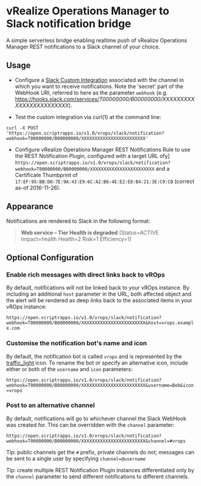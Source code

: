 # vRealize Operations Manager to Slack notification bridge

A simple serverless bridge enabling realtime push of vRealize Operations Manager REST notifications to a Slack channel of your choice.

## Usage

 - Configure a [Slack Custom Integration](https://api.slack.com/custom-integrations) associated with the channel in which you want to receive notifications. Note the 'secret' part of the WebHook URI, referred to here as the parameter `webhook` (e.g. https://hooks.slack.com/services/<em>T00000000/B00000000/XXXXXXXXXXXXXXXXXXXXXXXX</em>).

 - Test the custom integration via curl(1) at the command line:

```
curl -X POST 'https://open.scriptrapps.io/v1.0/vrops/slack/notification?webhook=T00000000/B00000000/XXXXXXXXXXXXXXXXXXXXXXXX'
```

 - Configure vRealize Operations Manager REST Notifications Rule to use the REST Notification Plugin, configured with a target URL ofy] `https://open.scriptrapps.io/v1.0/vrops/slack/notification?webhook=T00000000/B00000000/XXXXXXXXXXXXXXXXXXXXXXXX` and a Certificate Thumbprint of `17:EF:95:BB:D0:7E:9A:43:E9:6C:A2:B6:4E:E2:E8:B4:21:3E:C9:CB` (correct as-of 2016-11-26).

## Appearance

Notifications are rendered to Slack in the following format:

> **Web service – Tier Health is degraded** (Status=ACTIVE Impact=health Health=2 Risk=1 Efficiency=1)

## Optional Configuration

### Enable rich messages with direct links back to vROps

By default, notifications will not be linked back to your vROps instance. By including an additional `host` parameter in the URL, both affected object and the alert will be rendered as deep links back to the associated items in your vROps instance:

`https://open.scriptrapps.io/v1.0/vrops/slack/notification?webhook=T00000000/B00000000/XXXXXXXXXXXXXXXXXXXXXXXX&host=vrops.example.com`

### Customise the notification bot's name and icon

By default, the notification bot is called `vrops` and is represented by the [traffic_light](http://www.webpagefx.com/tools/emoji-cheat-sheet/#e_648) icon. To rename the bot or specify an alternative icon, include either or both of the `username` and `icon` parameters:

`https://open.scriptrapps.io/v1.0/vrops/slack/notification?webhook=T00000000/B00000000/XXXXXXXXXXXXXXXXXXXXXXXX&username=Bob&icon=vrops`

### Post to an alternative channel

By default, notifications will go to whichever channel the Slack WebHook was created for. This can be overridden with the `channel` parameter:

`https://open.scriptrapps.io/v1.0/vrops/slack/notification?webhook=T00000000/B00000000/XXXXXXXXXXXXXXXXXXXXXXXX&channel=#vrops`

Tip: public channels get the `#` prefix, private channels do not; messages can be sent to a single user by specifying `channel=@username`

Tip: create multiple REST Notification Plugin instances differentiated only by the `channel` parameter to send different notifications to different channels.
